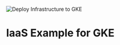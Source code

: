 ![Deploy Infrastructure to GKE](https://github.com/raelcun/api-playground-infrastructure/workflows/Deploy%20Infrastructure%20to%20GKE/badge.svg?branch=master)

# IaaS Example for GKE